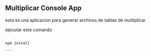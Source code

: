 



## Multiplicar Console App

esta es una aplicacion para generar archivos de tablas de 
multiplicar

ejecutar este comando

```````

npm install

````